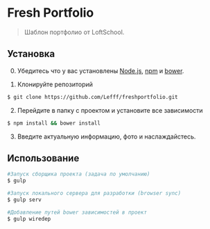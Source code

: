 # Fresh Portfolio

> Шаблон портфолио от LoftSchool.

## Установка

0. Убедитесь что у вас установлены [Node.js](http://nodejs.org/), [npm](http://npmjs.org/) и [bower](http://bower.io.).

1. Клонируйте репозиторий

  ```sh
$ git clone https://github.com/Lefff/freshportfolio.git
  ```

2. Перейдите в папку с проектом и установите все зависимости

  ```sh
  $ npm install && bower install
  ```

3. Введите актуальную информацию, фото и наслаждайстесь.

## Использование

  ```sh
  #Запуск сборщика проекта (задача по умолчанию)
  $ gulp

  #Запуск локального сервера для разработки (browser sync)
  $ gulp serv

  #Добавление путей bower зависимостей в проект
  $ gulp wiredep
  ```